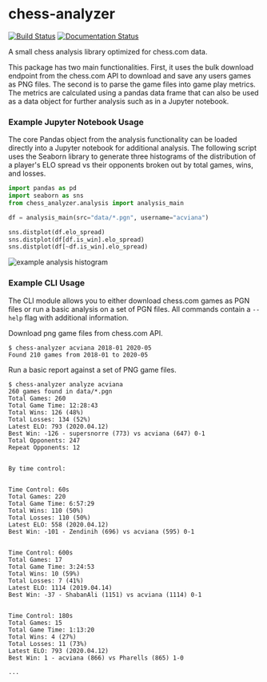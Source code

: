 # chess-analyzer
[![Build Status](https://travis-ci.com/acviana/chess-analyzer.svg?branch=master)](https://travis-ci.com/acviana/chess-analyzer) [![Documentation Status](https://readthedocs.org/projects/chess-analyzer/badge/?version=latest)](https://chess-analyzer.readthedocs.io/en/latest/?badge=latest)

A small chess analysis library optimized for chess.com data.

This package has two main functionalities. First, it uses the bulk download endpoint from the chess.com API to download and save any users games as PNG files. The second is to parse the game files into game play metrics. The metrics are calculated using a pandas data frame that can also be used as a data object for further analysis such as in a Jupyter notebook.

### Example Jupyter Notebook Usage

The core Pandas object from the analysis functionality can be loaded directly into a Jupyter notebook for additional analysis. The following script uses the Seaborn library to generate three histograms of the distribution of a player's ELO spread vs their opponents broken out by total games, wins, and losses.

```python
import pandas as pd
import seaborn as sns
from chess_analyzer.analysis import analysis_main

df = analysis_main(src="data/*.pgn", username="acviana")

sns.distplot(df.elo_spread)
sns.distplot(df[df.is_win].elo_spread)
sns.distplot(df[~df.is_win].elo_spread)

```

![example analysis histogram](https://dl.dropboxusercontent.com/s/w7n6cafk11ailbm/chess-analyzer-example-histo.png "Logo Title Text 1")

### Example CLI Usage

The CLI module allows you to either download chess.com games as PGN files or run a basic analysis on a set of PGN files. All commands contain a `--help` flag with additional information.

Download png game files from chess.com API.

```
$ chess-analyzer acviana 2018-01 2020-05
Found 210 games from 2018-01 to 2020-05
```

Run a basic report against a set of PNG game files.

```
$ chess-analyzer analyze acviana
260 games found in data/*.pgn
Total Games: 260
Total Game Time: 12:28:43
Total Wins: 126 (48%)
Total Losses: 134 (52%)
Latest ELO: 793 (2020.04.12)
Best Win: -126 - supersnorre (773) vs acviana (647) 0-1
Total Opponents: 247
Repeat Opponents: 12


By time control:


Time Control: 60s
Total Games: 220
Total Game Time: 6:57:29
Total Wins: 110 (50%)
Total Losses: 110 (50%)
Latest ELO: 558 (2020.04.12)
Best Win: -101 - Zendinih (696) vs acviana (595) 0-1


Time Control: 600s
Total Games: 17
Total Game Time: 3:24:53
Total Wins: 10 (59%)
Total Losses: 7 (41%)
Latest ELO: 1114 (2019.04.14)
Best Win: -37 - ShabanAli (1151) vs acviana (1114) 0-1


Time Control: 180s
Total Games: 15
Total Game Time: 1:13:20
Total Wins: 4 (27%)
Total Losses: 11 (73%)
Latest ELO: 793 (2020.04.12)
Best Win: 1 - acviana (866) vs Pharells (865) 1-0

...
```
